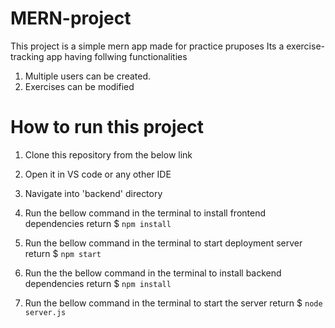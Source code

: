 # MERN-project
This project is a simple mern app made for practice pruposes
Its a exercise-tracking app having follwing functionalities
1. Multiple users can be created.
2. Exercises can be modified

# How to run this project
1. Clone this repository from the below link

2. Open it in VS code or any other IDE
3. Navigate into 'backend' directory
4. Run the bellow command in the terminal to install frontend dependencies  return
$  `npm install`
5. Run the bellow command in the terminal to start deployment server  return
$  `npm start`
6. Run the the bellow command in the terminal to install backend dependencies return
$  `npm install`
7. Run the bellow command in the terminal to start the server return
$  `node server.js`


